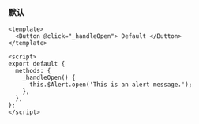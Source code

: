 ### 默认

<!--start-code-->

```vue
<template>
  <Button @click="_handleOpen"> Default </Button>
</template>

<script>
export default {
  methods: {
    _handleOpen() {
      this.$Alert.open('This is an alert message.');
    },
  },
};
</script>
```

<!--end-code-->
